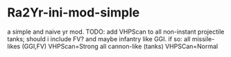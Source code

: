 # Ra2Yr-ini-mod-simple
a simple and naive yr mod.
TODO:
    add VHPScan to all non-instant projectile tanks;
    should i include FV? 
    and maybe infantry like GGI.
    if so: 
        all missile-likes (GGI,FV) 
            VHPScan=Strong
        all cannon-like (tanks)
            VHPSCan=Normal